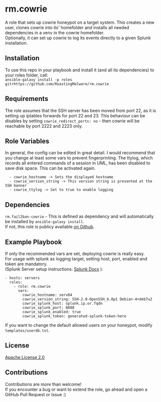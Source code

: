 rm.cowrie
=========

A role that sets up cowrie honeypot on a target system.
This creates a new user, clones cowrie into its' homefolder and installs all needed dependencies in a venv in the cowrie homefolder.  
Optionally, it can set up cowrie to log its events directly to a given Splunk installation.

Installation
------------

To use this repo in your playbook and install it (and all its dependencies) to your roles folder, call:  
`ansible-galaxy install -p roles git+https://github.com/RoastingMalware/rm.cowrie`

Requirements
------------

The role assumes that the SSH server has been moved from port 22, as it is setting up iptables forwards for port 22 and 23. This behaviour can be disables by setting `cowrie_redirect_ports: no` - then cowrie will be reachable by port 2222 and 2223 only.

Role Variables
--------------

In general, the config can be edited in great detail. I would recommend that you change at least some vars to prevent fingerprinting.
The ttylog, which records all entered commands of a session in UML, has been disabled to save disk space. This can be activated again.
```
  - cowrie_hostname -> Sets the displayed hostname
  - cowrie_version_string -> This version string is presented at the SSH banner
  - cowrie_ttylog -> Set to true to enable logging
```

Dependencies
------------

`rm.fail2ban-cowrie` - This is defined as dependency and will automatically be installed by `ansible-galaxy install`.  
If not, this role is publicy available [on Github](https://github.com/RoastingMalware/rm.fail2ban-cowrie).

Example Playbook
----------------

If only the recommended vars are set, deploying cowrie is really easy.  
For usage with splunk as logging target, setting host, port, enabled and token are mandatory.  
(Splunk Server setup instructions: [Splunk Docs](http://docs.splunk.com/Documentation/Splunk/7.1.0/Data/UsetheHTTPEventCollector) ):

    - hosts: servers
      roles:
        - role: rm.cowrie
          vars: 
            cowrie_hostname: serv04
            cowrie_version_string: SSH-2.0-OpenSSH_6.0p1 Debian-4+deb7u2
            cowrie_splunk_host: splunk.ip.or.fqdn
            cowrie_splunk_port: 8088
            cowrie_splunk_enabled: true
            cowrie_splunk_token: generated-splunk-token-here

If you want to change the default allowed users on your honeypot, modify `templates/userdb.txt`.

License
-------

[Apache License 2.0](https://github.com/RoastingMalware/rm.cowrie/blob/master/LICENSE)

Contributions
------------

Contributions are more than welcome!  
If you encounter a bug or want to extend the role, go ahead and open a GitHub Pull Request or Issue :)  